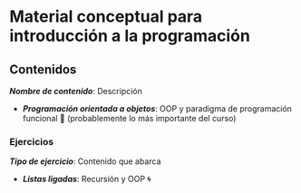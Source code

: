 # Material conceptual para introducción a la programación

## Contenidos
**_Nombre de contenido_**: Descripción

* **_Programación orientada a objetos_**: OOP y paradigma de programación funcional :gem: (probablemente lo más importante del curso)

### Ejercicios
**_Tipo de ejercicio_**: Contenido que abarca

* **_Listas ligadas_**: Recursión y OOP :cyclone: